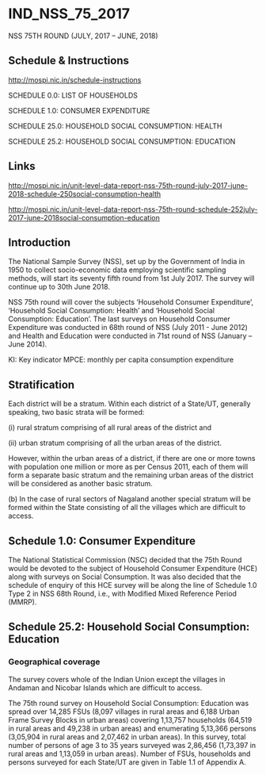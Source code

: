 # IND_NSS_75_2017
NSS 75TH ROUND (JULY, 2017 – JUNE, 2018)

## Schedule & Instructions

http://mospi.nic.in/schedule-instructions

SCHEDULE 0.0: LIST OF HOUSEHOLDS

SCHEDULE 1.0: CONSUMER EXPENDITURE

SCHEDULE 25.0: HOUSEHOLD SOCIAL CONSUMPTION: HEALTH

SCHEDULE 25.2: HOUSEHOLD SOCIAL CONSUMPTION: EDUCATION

## Links

http://mospi.nic.in/unit-level-data-report-nss-75th-round-july-2017-june-2018-schedule-250social-consumption-health

http://mospi.nic.in/unit-level-data-report-nss-75th-round-schedule-252july-2017-june-2018social-consumption-education

## Introduction

The National Sample Survey (NSS), set up by the Government of India in 1950 to collect socio-economic data employing scientific sampling methods, will start its seventy fifth round from 1st July 2017. The survey will continue up to 30th June 2018.

NSS 75th round will cover the subjects ‘Household Consumer Expenditure’, ‘Household Social Consumption: Health’ and ‘Household Social Consumption: Education’. The last surveys on Household Consumer Expenditure was conducted in 68th round of NSS (July 2011 - June 2012) and Health and Education were conducted in 71st round of NSS (January – June 2014).

KI: Key indicator
MPCE: monthly per capita consumption expenditure

## Stratification

Each district will be a stratum. Within each district of a State/UT, generally speaking, two basic strata will be formed: 

(i) rural stratum comprising of all rural areas of the district and 

(ii) urban stratum comprising of all the urban areas of the district. 

However, within the urban areas of a district, if there are one or more towns with population one million or more as per Census 2011, each of them will form a separate basic stratum and the remaining urban areas of the district will be considered as another basic stratum. 

(b) In the case of rural sectors of Nagaland another special stratum will be formed within the
State consisting of all the villages which are difficult to access.

## Schedule 1.0: Consumer Expenditure

The National Statistical Commission (NSC) decided that the 75th Round would be devoted to the subject of Household Consumer Expenditure (HCE) along with surveys on Social Consumption. It was also decided that the schedule of enquiry of this HCE survey will be along the line of Schedule 1.0 Type 2 in NSS 68th Round, i.e., with Modified Mixed Reference Period (MMRP).


## Schedule 25.2: Household Social Consumption: Education

### Geographical coverage

The survey covers whole of the Indian Union except the villages in Andaman and Nicobar Islands which are difficult to access. 

The 75th round survey on Household Social Consumption: Education was spread over 14,285 FSUs (8,097 villages in rural areas and 6,188 Urban Frame Survey Blocks in urban areas) covering 1,13,757 households (64,519 in rural areas and 49,238 in urban areas) and enumerating 5,13,366 persons (3,05,904 in rural areas and 2,07,462 in urban areas). In this survey, total number of persons of age 3 to 35 years surveyed was 2,86,456 (1,73,397 in rural areas and 1,13,059 in urban areas). Number of FSUs, households and persons surveyed for each State/UT are given in Table 1.1 of Appendix A. 
